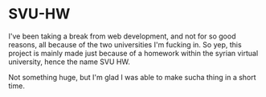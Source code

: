 # SVU-HW

I've been taking a break from web development, and not for so good reasons, all because of the two universities I'm fucking in.
So yep, this project is mainly made just because of a homework within the syrian virtual university, hence the name SVU HW.

Not something huge, but I'm glad I was able to make sucha thing in a short time.
